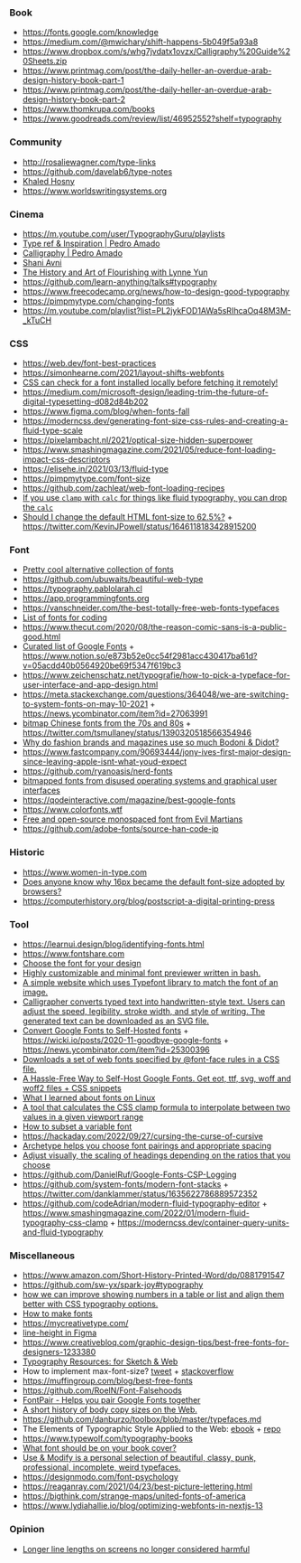 ### Book

- https://fonts.google.com/knowledge
- https://medium.com/@mwichary/shift-happens-5b049f5a93a8
- https://www.dropbox.com/s/whg7jvdatx1ovzx/Calligraphy%20Guide%20Sheets.zip
- https://www.printmag.com/post/the-daily-heller-an-overdue-arab-design-history-book-part-1
- https://www.printmag.com/post/the-daily-heller-an-overdue-arab-design-history-book-part-2
- https://www.thomkrupa.com/books
- https://www.goodreads.com/review/list/46952552?shelf=typography

### Community

- http://rosaliewagner.com/type-links
- https://github.com/davelab6/type-notes
- [Khaled Hosny](https://twitter.com/KhaledGhetas)
- https://www.worldswritingsystems.org

### Cinema

- https://m.youtube.com/user/TypographyGuru/playlists
- [Type ref & Inspiration | Pedro Amado](https://m.youtube.com/playlist?list=PLEz9y19-UrRajPM9PTV4xZK8h5x6fzeLG)
- [Calligraphy | Pedro Amado](https://m.youtube.com/playlist?list=PLEz9y19-UrRYtG5jiDmlOlsTXnZJ7HKN6)
- [Shani Avni](https://www.shaniavni.com/#comp-jjrbxl0r)
- [The History and Art of Flourishing with Lynne Yun](https://www.crowdcast.io/e/history-of-flourishing)
- https://github.com/learn-anything/talks#typography
- https://www.freecodecamp.org/news/how-to-design-good-typography
- https://pimpmytype.com/changing-fonts
- https://m.youtube.com/playlist?list=PL2jykFOD1AWa5sRIhcaOq48M3M-_kTuCH

### CSS

- https://web.dev/font-best-practices
- https://simonhearne.com/2021/layout-shifts-webfonts
- [CSS can check for a font installed locally before fetching it remotely!](https://twitter.com/argyleink/status/1223026734817087488)
- https://medium.com/microsoft-design/leading-trim-the-future-of-digital-typesetting-d082d84b202
- https://www.figma.com/blog/when-fonts-fall
- https://moderncss.dev/generating-font-size-css-rules-and-creating-a-fluid-type-scale
- https://pixelambacht.nl/2021/optical-size-hidden-superpower
- https://www.smashingmagazine.com/2021/05/reduce-font-loading-impact-css-descriptors
- https://elisehe.in/2021/03/13/fluid-type
- https://pimpmytype.com/font-size
- https://github.com/zachleat/web-font-loading-recipes
- [If you use `clamp` with `calc` for things like fluid typography, you can drop the `calc`](https://twitter.com/stefanjudis/status/1545837995047243779)
- [Should I change the default HTML font-size to 62.5%?](https://fedmentor.dev/posts/rem-html-font-size-hack) + https://twitter.com/KevinJPowell/status/1646118183428915200

### Font

- [Pretty cool alternative collection of fonts](https://typespecimens.io)
- https://github.com/ubuwaits/beautiful-web-type
- https://typography.pablolarah.cl
- https://app.programmingfonts.org
- https://vanschneider.com/the-best-totally-free-web-fonts-typefaces
- [List of fonts for coding](https://github.com/Gaafar/dev-fonts)
- https://www.thecut.com/2020/08/the-reason-comic-sans-is-a-public-good.html
- [Curated list of Google Fonts](https://twitter.com/mackenziechild/status/1332384565835534336) + https://www.notion.so/e873b52e0cc54f2981acc430417ba61d?v=05acdd40b0564920be69f5347f619bc3
- https://www.zeichenschatz.net/typografie/how-to-pick-a-typeface-for-user-interface-and-app-design.html
- https://meta.stackexchange.com/questions/364048/we-are-switching-to-system-fonts-on-may-10-2021 + https://news.ycombinator.com/item?id=27063991
- [bitmap Chinese fonts from the 70s and 80s](https://library.stanford.edu/node/172367) + https://twitter.com/tsmullaney/status/1390320518566354946
- [Why do fashion brands and magazines use so much Bodoni & Didot?](https://ilovetypography.com/2021/07/15/ask-ilt-fashion-fonts)
- https://www.fastcompany.com/90693444/jony-ives-first-major-design-since-leaving-apple-isnt-what-youd-expect
- https://github.com/ryanoasis/nerd-fonts
- [bitmapped fonts from disused operating systems and graphical user interfaces](https://github.com/robhagemans/hoard-of-bitfonts)
- https://qodeinteractive.com/magazine/best-google-fonts
- https://www.colorfonts.wtf
- [Free and open-source monospaced font from Evil Martians](https://github.com/evilmartians/mono)
- https://github.com/adobe-fonts/source-han-code-jp

### Historic

- https://www.women-in-type.com
- [Does anyone know why 16px became the default font-size adopted by browsers?](https://twitter.com/hj_chen/status/1476100972799676417)
- https://computerhistory.org/blog/postscript-a-digital-printing-press

### Tool

- https://learnui.design/blog/identifying-fonts.html
- https://www.fontshare.com
- [Choose the font for your design](https://fontflipper.com)
- [Highly customizable and minimal font previewer written in bash.](https://github.com/sdushantha/fontpreview)
- [A simple website which uses Typefont library to match the font of an image.](https://github.com/dcorvasce/typefont-matcher)
- [Calligrapher converts typed text into handwritten-style text. Users can adjust the speed, legibility, stroke width, and style of writing. The generated text can be downloaded as an SVG file.](https://www.calligrapher.ai)
- [Convert Google Fonts to Self-Hosted fonts](https://wicki.io/google-fonts-converter) + https://wicki.io/posts/2020-11-goodbye-google-fonts + https://news.ycombinator.com/item?id=25300396
- [Downloads a set of web fonts specified by @font-face rules in a CSS file.](https://github.com/mmastrac/webfont-dl)
- [A Hassle-Free Way to Self-Host Google Fonts. Get eot, ttf, svg, woff and woff2 files + CSS snippets](https://github.com/majodev/google-webfonts-helper)
- [What I learned about fonts on Linux](https://blog.ngzhian.com/what-i-learned-about-fonts.html)
- [A tool that calculates the CSS clamp formula to interpolate between two values in a given viewport range](https://github.com/9elements/min-max-calculator)
- [How to subset a variable font](https://clagnut.com/blog/2418)
- https://hackaday.com/2022/09/27/cursing-the-curse-of-cursive
- [Archetype helps you choose font pairings and appropriate spacing](https://archetypeapp.com)
- [Adjust visually, the scaling of headings depending on the ratios that you choose](https://github.com/jeremychurch/type-scale)
- https://github.com/DanielRuf/Google-Fonts-CSP-Logging
- https://github.com/system-fonts/modern-font-stacks + https://twitter.com/danklammer/status/1635622786889572352
- https://github.com/codeAdrian/modern-fluid-typography-editor + https://www.smashingmagazine.com/2022/01/modern-fluid-typography-css-clamp + https://moderncss.dev/container-query-units-and-fluid-typography

### Miscellaneous

- https://www.amazon.com/Short-History-Printed-Word/dp/0881791547
- https://github.com/sw-yx/spark-joy#typography
- [how we can improve showing numbers in a table or list and align them better with CSS typography options.](https://www.robinrendle.com/notes/the-smallest-difference.html)
- [How to make fonts](https://twitter.com/hellonehha/status/1195987851252363264)
- https://mycreativetype.com/
- [line-height in Figma](https://twitter.com/argyleink/status/1206439509719564288)
- https://www.creativebloq.com/graphic-design-tips/best-free-fonts-for-designers-1233380
- [Typography Resources: for Sketch & Web](https://pnowell.com/net-typography)
- How to implement max-font-size? [tweet](https://twitter.com/starsandrobots/status/1199757377286754309) + [stackoverflow](https://stackoverflow.com/questions/40528290/how-to-implement-max-font-size/53146935#53146935)
- https://muffingroup.com/blog/best-free-fonts
- https://github.com/RoelN/Font-Falsehoods
- [FontPair - Helps you pair Google Fonts together](https://fontpair.co)
- [A short history of body copy sizes on the Web.](https://fvsch.com/body-copy-sizes)
- https://github.com/danburzo/toolbox/blob/master/typefaces.md
- The Elements of Typographic Style Applied to the Web: [ebook](http://webtypography.net/toc) + [repo](https://github.com/clagnut/webtypography)
- https://www.typewolf.com/typography-books
- [What font should be on your book cover?](https://twitter.com/PulpLibrarian/status/1222125153066323968)
- [Use & Modify is a personal selection of beautiful, classy, punk, professional, incomplete, weird typefaces.](https://usemodify.com)
- https://designmodo.com/font-psychology
- https://reaganray.com/2021/04/23/best-picture-lettering.html
- https://bigthink.com/strange-maps/united-fonts-of-america
- https://www.lydiahallie.io/blog/optimizing-webfonts-in-nextjs-13

### Opinion

- [Longer line lengths on screens no longer considered harmful](https://designregression.com/article/line-length-revisited-following-the-research)

